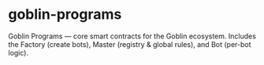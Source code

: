# goblin-programs
Goblin Programs — core smart contracts for the Goblin ecosystem. Includes the Factory (create bots), Master (registry &amp; global rules), and Bot (per-bot logic).
